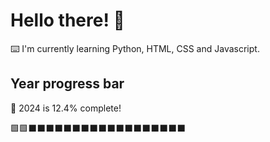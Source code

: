 # Hello there! 👋

⌨️ I'm currently learning Python, HTML, CSS and Javascript.

## Year progress bar

📅 2024 is 12.4% complete!

🟩🟩⬛⬛⬛⬛⬛⬛⬛⬛⬛⬛⬛⬛⬛⬛⬛⬛⬛⬛